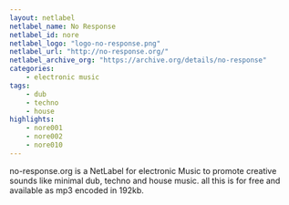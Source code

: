 ```yaml
---
layout: netlabel
netlabel_name: No Response
netlabel_id: nore
netlabel_logo: "logo-no-response.png"
netlabel_url: "http://no-response.org/"
netlabel_archive_org: "https://archive.org/details/no-response"
categories:
    - electronic music
tags:
    - dub
    - techno
    - house
highlights:
    - nore001
    - nore002
    - nore010
---
```

no-response.org is a NetLabel for electronic Music to promote creative sounds like minimal dub, techno and house music. all this is for free and available as mp3 encoded in 192kb.
